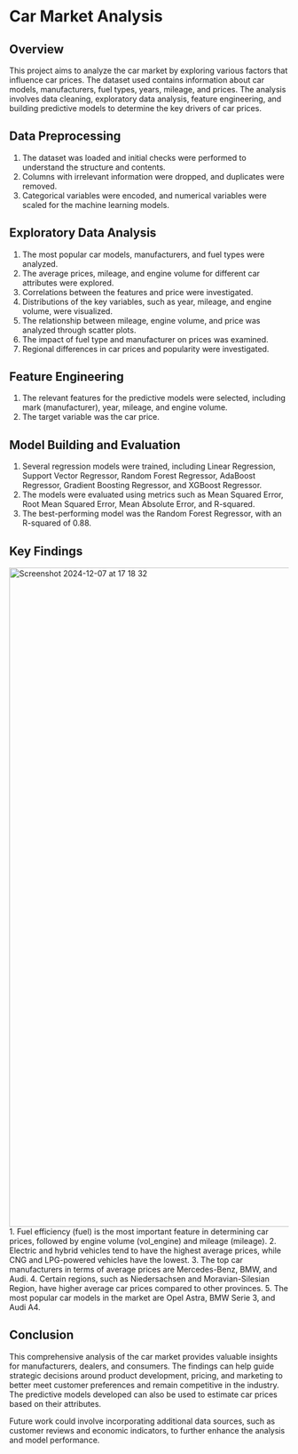 # Car Market Analysis

## Overview
This project aims to analyze the car market by exploring various factors that influence car prices. The dataset used contains information about car models, manufacturers, fuel types, years, mileage, and prices. The analysis involves data cleaning, exploratory data analysis, feature engineering, and building predictive models to determine the key drivers of car prices.

## Data Preprocessing
1. The dataset was loaded and initial checks were performed to understand the structure and contents.
2. Columns with irrelevant information were dropped, and duplicates were removed.
3. Categorical variables were encoded, and numerical variables were scaled for the machine learning models.

## Exploratory Data Analysis
1. The most popular car models, manufacturers, and fuel types were analyzed.
2. The average prices, mileage, and engine volume for different car attributes were explored.
3. Correlations between the features and price were investigated.
4. Distributions of the key variables, such as year, mileage, and engine volume, were visualized.
5. The relationship between mileage, engine volume, and price was analyzed through scatter plots.
6. The impact of fuel type and manufacturer on prices was examined.
7. Regional differences in car prices and popularity were investigated.

## Feature Engineering
1. The relevant features for the predictive models were selected, including mark (manufacturer), year, mileage, and engine volume.
2. The target variable was the car price.

## Model Building and Evaluation
1. Several regression models were trained, including Linear Regression, Support Vector Regressor, Random Forest Regressor, AdaBoost Regressor, Gradient Boosting Regressor, and XGBoost Regressor.
2. The models were evaluated using metrics such as Mean Squared Error, Root Mean Squared Error, Mean Absolute Error, and R-squared.
3. The best-performing model was the Random Forest Regressor, with an R-squared of 0.88.

## Key Findings
<img width="1186" alt="Screenshot 2024-12-07 at 17 18 32" src="https://github.com/user-attachments/assets/9cc5ff3a-8e9b-40cd-ab34-7f72cb8bab74">
1. Fuel efficiency (fuel) is the most important feature in determining car prices, followed by engine volume (vol_engine) and mileage (mileage).
2. Electric and hybrid vehicles tend to have the highest average prices, while CNG and LPG-powered vehicles have the lowest.
3. The top car manufacturers in terms of average prices are Mercedes-Benz, BMW, and Audi.
4. Certain regions, such as Niedersachsen and Moravian-Silesian Region, have higher average car prices compared to other provinces.
5. The most popular car models in the market are Opel Astra, BMW Serie 3, and Audi A4.

## Conclusion
This comprehensive analysis of the car market provides valuable insights for manufacturers, dealers, and consumers. The findings can help guide strategic decisions around product development, pricing, and marketing to better meet customer preferences and remain competitive in the industry. The predictive models developed can also be used to estimate car prices based on their attributes.

Future work could involve incorporating additional data sources, such as customer reviews and economic indicators, to further enhance the analysis and model performance.
